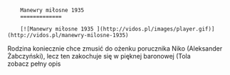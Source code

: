 
        Manewry miłosne 1935 
        =============
        
        [![Manewry miłosne 1935 ](http://vidos.pl/images/player.gif)](http://vidos.pl/manewry-milosne-1935)
        
        
 Rodzina koniecznie chce zmusić do ożenku porucznika Niko (Aleksander Żabczyński), lecz ten zakochuje się w pięknej baronowej (Tola zobacz pełny opis
    
